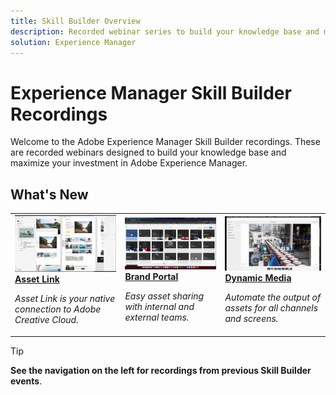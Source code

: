 ```yaml
---
title: Skill Builder Overview
description: Recorded webinar series to build your knowledge base and maximize your investment in Adobe Experience Manager 
solution: Experience Manager 
---
```


# Experience Manager Skill Builder Recordings

Welcome to the Adobe Experience Manager Skill Builder recordings. These are recorded webinars designed to build your knowledge base and maximize your investment in Adobe Experience Manager.

## What's New

<table>
<tr>
  <td>
    <a href="https://experienceleague.adobe.com/docs/adobe-developers-live-events/events/content/feb2021/headless-graphql-content-fragments.html">
      <img alt="Asset Link" src="assets/332127.jpeg" />
    </a>
    <div>
      <a href="https://experienceleague.adobe.com/docs/adobe-developers-live-events/events/content/feb2021/headless-graphql-content-fragments.html">
    <strong>Asset Link</strong>
    </a>
    </div>
    <p>
    <em>Asset Link is your native connection to Adobe Creative Cloud.</em>
    <p>
  </td>
  <td>
    <a href="https://experienceleague.adobe.com/docs/adobe-developers-live-events/events/content/feb2021/spa-editor-2-0.html">
    <img alt="Brand Portal" src="assets/332133.jpeg" />
    </a>
    <div>
    <a href="https://experienceleague.adobe.com/docs/adobe-developers-live-events/events/content/feb2021/spa-editor-2-0.html">
    <strong>Brand Portal</strong>
    </a>
    </div>
    <p>
    <em>Easy asset sharing with internal and external teams.</em>
    </p>
  </td>
  <td>
    <a href="https://experienceleague.adobe.com/docs/adobe-developers-live-events/events/content/feb2021/rapid-frontend-devlopment.html">
      <img alt="Dynamic Media" src="assets/332132.jpeg" />
    </a>
     <div>
      <a href="https://experienceleague.adobe.com/docs/adobe-developers-live-events/events/content/feb2021/rapid-frontend-devlopment.html">
        <strong>Dynamic Media</strong>
      </a>
    </div>
    <p>
    <em>Automate the output of assets for all channels and screens.</em>
    <p>
  </td>
</tr>
</table>

>[!TIP]
>
>**See the navigation on the left for recordings from previous Skill Builder events**.
